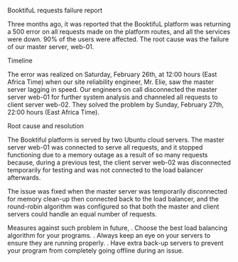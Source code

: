
BooktifuL requests failure report

Three months ago, it was reported that the BooktifuL platform was returning a 500 error on all requests made on the platform routes, and all the services were down. 90% of the users were affected. The root cause was the failure of our master server, web-01.

Timeline

The error was realized on Saturday, February 26th, at 12:00 hours (East Africa Time) when our site reliability engineer, Mr. Elie, saw the master server lagging in speed. Our engineers on call disconnected the master server web-01 for further system analysis and channeled all requests to client server web-02. They solved the problem by Sunday, February 27th, 22:00 hours (East Africa Time).

Root cause and resolution

The Booktiful platform is served by two Ubuntu cloud servers. The master server web-01 was connected to serve all requests, and it stopped functioning due to a memory outage as a result of so many requests because, during a previous test, the client server web-02 was disconnected temporarily for testing and was not connected to the load balancer afterwards.

The issue was fixed when the master server was temporarily disconnected for memory clean-up then connected back to the load balancer, and the round-robin algorithm was configured so that both the master and client servers could handle an equal number of requests.

Measures against such problem in future,
  . Choose the best load balancing algorithm for your programs.
  . Always keep an eye on your servers to ensure they are running properly.
  . Have extra back-up servers to prevent your program from completely going offline during an issue.

